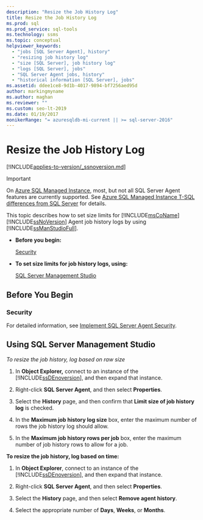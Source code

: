 ```yaml
---
description: "Resize the Job History Log"
title: Resize the Job History Log
ms.prod: sql
ms.prod_service: sql-tools
ms.technology: ssms
ms.topic: conceptual
helpviewer_keywords: 
  - "jobs [SQL Server Agent], history"
  - "resizing job history log"
  - "size [SQL Server], job history log"
  - "logs [SQL Server], jobs"
  - "SQL Server Agent jobs, history"
  - "historical information [SQL Server], jobs"
ms.assetid: ddee1ce8-9d1b-4017-9894-bf7256aed95d
author: markingmyname
ms.author: maghan
ms.reviewer: ""
ms.custom: seo-lt-2019
ms.date: 01/19/2017
monikerRange: "= azuresqldb-mi-current || >= sql-server-2016"
---
```


# Resize the Job History Log

[!INCLUDE[applies-to-version/_ssnoversion.md](../../includes/applies-to-version/sqlserver.md)]

> [!IMPORTANT]  
> On [Azure SQL Managed Instance](/azure/sql-database/sql-database-managed-instance), most, but not all SQL Server Agent features are currently supported. See [Azure SQL Managed Instance T-SQL differences from SQL Server](/azure/sql-database/sql-database-managed-instance-transact-sql-information#sql-server-agent) for details.

This topic describes how to set size limits for [!INCLUDE[msCoName](../../includes/msconame_md.md)] [!INCLUDE[ssNoVersion](../../includes/ssnoversion-md.md)] Agent job history logs by using [!INCLUDE[ssManStudioFull](../../includes/ssmanstudiofull-md.md)].

- **Before you begin:**  

    [Security](#Security)  

- **To set size limits for job history logs, using:**  

    [SQL Server Management Studio](#SSMS)

## <a name="BeforeYouBegin"></a>Before You Begin  

### <a name="Security"></a>Security

For detailed information, see [Implement SQL Server Agent Security](../../ssms/agent/implement-sql-server-agent-security.md).  

## <a name="SSMS"></a>Using SQL Server Management Studio

*To resize the job history, log based on raw size*

1. In **Object Explorer,** connect to an instance of the [!INCLUDE[ssDEnoversion](../../includes/ssdenoversion_md.md)], and then expand that instance.

2. Right-click **SQL Server Agent**, and then select **Properties**.

3. Select the **History** page, and then confirm that **Limit size of job history log** is checked.

4. In the **Maximum job history log size** box, enter the maximum number of rows the job history log should allow.

5. In the **Maximum job history rows per job** box, enter the maximum number of job history rows to allow for a job.

**To resize the job history, log based on time:**

1. In **Object Explorer**, connect to an instance of the [!INCLUDE[ssDEnoversion](../../includes/ssdenoversion_md.md)], and then expand that instance.  

2. Right-click **SQL Server Agent**, and then select **Properties**.

3. Select the **History** page, and then select **Remove agent history**.

4. Select the appropriate number of **Days**, **Weeks**, or **Months**.
